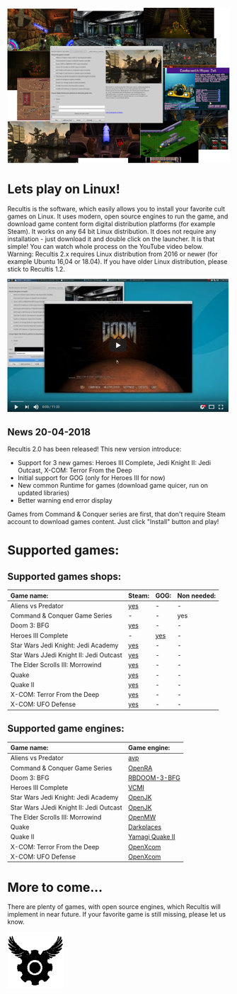 ![](https://github.com/makson96/Recultis/raw/master/assets/html/main-picture.png)

# [](#header-1)Lets play on Linux!

Recultis is the software, which easily allows you to install your favorite cult games on Linux. 
It uses modern, open source engines to run the game, and download game content form digital distribution platforms (for example Steam).
It works on any 64 bit Linux distribution. It does not require any installation - just download it and double click on the launcher. It is that simple! You can watch whole process on the YouTube video below.
Warning: Recultis 2.x requires Linux distribution from 2016 or newer (for example Ubuntu 16,04 or 18.04). If you have older Linux distribution, please stick to Recultis 1.2.

[![Recultis Youtube Tutorial](https://github.com/makson96/Recultis/raw/master/assets/html/youtube-screen.png)](https://youtu.be/M96WZNIBfeU "Recultis 2.0 Introduction")

## [](#header-2)News 20-04-2018

Recultis 2.0 has been released! This new version introduce:
- Support for 3 new games: Heroes III Complete, Jedi Knight II: Jedi Outcast, X-COM: Terror From the Deep
- Initial support for GOG (only for Heroes III for now)
- New common Runtime for games (download game quicer, run on updated libraries)
- Better warning end error display

Games from Command & Conquer series are first, that don't require Steam account to download games content. Just click "Install" button and play!

# [](#header-1)Supported games:

## [](#header-2)Supported games shops:

| Game name: | Steam: | GOG: | Non needed: |
|:-----------|:-------|:-----|:------------|
| Aliens vs Predator | [yes](http://store.steampowered.com/app/3730/) | - | - |
| Command & Conquer Game Series | - | - | yes |
| Doom 3: BFG | [yes](http://store.steampowered.com/app/208200/) | - | - |
| Heroes III Complete | - | [yes](https://www.gog.com/game/heroes_of_might_and_magic_3_complete_edition) | - |
| Star Wars Jedi Knight: Jedi Academy | [yes](http://store.steampowered.com/app/6020/) | - | - |
| Star Wars JJedi Knight II: Jedi Outcast | [yes](http://store.steampowered.com/app/6030/) | - | - |
| The Elder Scrolls III: Morrowind | [yes](http://store.steampowered.com/app/22320/) | - | - |
| Quake | [yes](http://store.steampowered.com/app/2310/) | - | - |
| Quake II | [yes](http://store.steampowered.com/app/2320/) | - | - |
| X-COM: Terror From the Deep | [yes](http://store.steampowered.com/app/7650/) | - | - |
| X-COM: UFO Defense | [yes](http://store.steampowered.com/app/7760/) | - | - |

## [](#header-2)Supported game engines:

| Game name: | Game engine: |
|:-----------|:-------------|
| Aliens vs Predator | [avp](https://icculus.org/avp/) |
| Command & Conquer Game Series | [OpenRA](http://www.openra.net/) |
| Doom 3: BFG | [RBDOOM-3-BFG](https://github.com/RobertBeckebans/RBDOOM-3-BFG) |
| Heroes III Complete | [VCMI](https://vcmi.eu/) |
| Star Wars Jedi Knight: Jedi Academy | [OpenJK](https://github.com/JACoders/OpenJK) |
| Star Wars JJedi Knight II: Jedi Outcast | [OpenJK](https://github.com/JACoders/OpenJK) |
| The Elder Scrolls III: Morrowind | [OpenMW](https://github.com/OpenMW/openmw) |
| Quake | [Darkplaces](https://icculus.org/projects/twilight/darkplaces/) |
| Quake II | [Yamagi Quake II](https://www.yamagi.org/quake2/) |
| X-COM: Terror From the Deep | [OpenXcom](https://openxcom.org/) |
| X-COM: UFO Defense | [OpenXcom](https://openxcom.org/) |


# [](#header-1)More to come...

There are plenty of games, with open source engines, which Recultis will implement in near future. If your favorite game is still missing, please let us know.

![](https://github.com/makson96/Recultis/raw/master/assets/icon.png)
